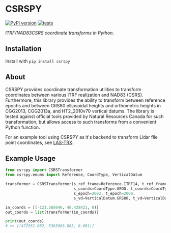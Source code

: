 # CSRSPY

[![PyPI version](https://badge.fury.io/py/csrspy.svg)](https://badge.fury.io/py/csrspy)
[![tests](https://github.com/tayden/csrspy/actions/workflows/tests.yml/badge.svg)](https://github.com/tayden/csrspy/actions/workflows/tests.yml)

*ITRF/NAD83CSRS coordinate transforms in Python.*

## Installation

Install with `pip install csrspy`

## About

CSRSPY provides coordinate transformation utilities to transform coordinates between various ITRF realization and NAD83 (CSRS).
Furthermore, this library provides the ability to transform between reference epochs and between GRS80 ellipsoidal heights and 
orthometric heights in CGG2013, CGG2013a, and HT2_2010v70 vertical datums. The library is tested against official tools
provided by Natural Resources Canada for such transformation, but allows access to such transforms from a convenient Python
function.

For an example tool using CSRSPY as it's backend to transform Lidar file point coordinates, see 
[LAS-TRX](https://github.com/HakaiInstitute/LAS-TRX).

## Example Usage

```python
from csrspy import CSRSTransformer
from csrspy.enums import Reference, CoordType, VerticalDatum

transformer = CSRSTransformer(s_ref_frame=Reference.ITRF14, t_ref_frame=Reference.ITRF00,
                              s_coords=CoordType.GEOG, t_coords=CoordType.UTM10,
                              s_epoch=2002, t_epoch=2000,
                              s_vd=VerticalDatum.GRS80, t_vd=VerticalDatum.GRS80)

in_coords = [(-123.365646, 48.428421, 0)]
out_coords = list(transformer(in_coords))

print(out_coords)
# >> [(472951.082, 5363983.805, 0.001)]
```
